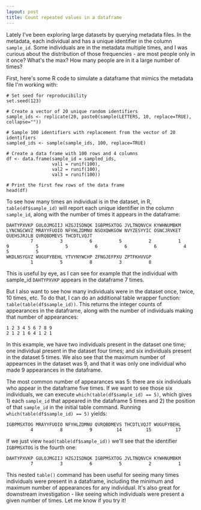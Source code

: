 ```yaml
---
layout: post
title: Count repeated values in a dataframe
---
```


Lately I've been exploring large datasets by querying metadata files. In the metadata, each individual and has a unique identifier in the column `sample_id`. Some individuals are in the metadata multiple times, and I was curious about the distribution of those frequencies - are most people only in it once? What's the max? How many people are in it a large number of times? 

First, here's some R code to simulate a dataframe that mimics the metadata file I'm working with: 

```
# Set seed for reproducibility
set.seed(123)

# Create a vector of 20 unique random identifiers
sample_ids <- replicate(20, paste0(sample(LETTERS, 10, replace=TRUE), collapse=""))

# Sample 100 identifiers with replacement from the vector of 20 identifiers
sampled_ids <- sample(sample_ids, 100, replace=TRUE)

# Create a data frame with 100 rows and 4 columns
df <- data.frame(sample_id = sampled_ids,
                 val1 = runif(100),
                 val2 = runif(100),
                 val3 = runif(100))

# Print the first few rows of the data frame
head(df)
```

To see how many times an individual is in the dataset, in R, `table(df$sample_id)` will report each unique identifier in the column `sample_id`, along with the number of times it appears in the dataframe: 

```
DAHTYPXVKP GULOJMGIIJ HZGJISDNQK IGBPMSXTOG JVLTNQNVCH KYWHNUMBKM LYNCNGCWVZ MRAYYFUOIO NFYHLZDMNU NSOXQWKGOW NVYZESYYIC OSNCJRVKET OUEHSJRJLB QVRQBDMEVS THCDTLVQJT 
         7          3          6          5          2          1          9          5          5          6          6          6          4          5          5 
WKDLNSYGVZ WUGUFYBEHL YTVYNYWCHP ZFNGJEFPXU ZPTFKHVVGP 
         1          5          8          3          8 
```

This is useful by eye, as I can see for example that the individual with sample_id `DAHTYPXVKP` appears in the dataframe 7 times. 

But I also want to see how many individuals were in the dataset once, twice, 10 times, etc. To do that, I can do an additional table wrapper function: `table(table(df$sample_id))`. This returns the integer counts of appearances in the dataframe, along with the number of individuals making that number of appearances: 

```
1 2 3 4 5 6 7 8 9 
2 1 2 1 6 4 1 2 1 
```

In this example, we have two individuals present in the dataset one time; one individual present in the dataset four times; and six individuals present in the dataset 5 times. We also see that the maximum number of appearnces in the dataset was 9, and that it was only one individual who made 9 appearances in the dataframe. 

The most common number of appearances was 5: there are six individuals who appear in the dataframe five times. If we want to see those six individuals, we can execute `which(table(df$sample_id) == 5)`, which gives 1) each `sample_id` that appeared in the dataframe 5 times and 2) the position of that `sample_id` in the initial table command. Running `which(table(df$sample_id) == 5)` yields: 
```
IGBPMSXTOG MRAYYFUOIO NFYHLZDMNU QVRQBDMEVS THCDTLVQJT WUGUFYBEHL 
         4          8          9         14         15         17 
```

If we just view `head(table(df$sample_id))` we'll see that the identifier `IGBPMSXTOG` is the fourth one: 
```
DAHTYPXVKP GULOJMGIIJ HZGJISDNQK IGBPMSXTOG JVLTNQNVCH KYWHNUMBKM 
         7          3          6          5          2          1
```

This nested `table()` command has been useful for seeing many times individuals were present in a dataframe, including the minimum and maximum number of appearances for any individual. It's also great for downstream investigation - like seeing which individuals were present a given number of times. Let me know if you try it! 
